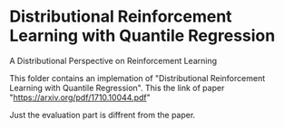 # Distributional Reinforcement Learning with Quantile Regression
A Distributional Perspective on Reinforcement Learning

This folder contains an implemation of "Distributional Reinforcement Learning with Quantile Regression". 
This the link of paper "https://arxiv.org/pdf/1710.10044.pdf"

Just the evaluation part is diffrent from the paper.
